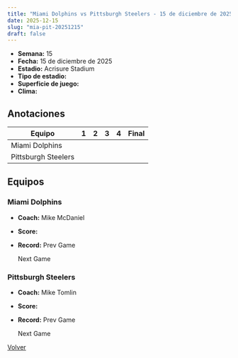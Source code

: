 ```yaml
---
title: "Miami Dolphins vs Pittsburgh Steelers - 15 de diciembre de 2025"
date: 2025-12-15
slug: "mia-pit-20251215"
draft: false
---
```


- **Semana:** 15
- **Fecha:** 15 de diciembre de 2025
- **Estadio:** Acrisure Stadium
- **Tipo de estadio:** 
- **Superficie de juego:** 
- **Clima:** 





## Anotaciones
| Equipo | 1 | 2 | 3 | 4 | Final |
|--------|---|---|---|---|-------|
| Miami Dolphins  |   |   |   |    |  |
| Pittsburgh Steelers  |   |   |   |    |  |


## Equipos


### Miami Dolphins
* **Coach:** Mike McDaniel
* **Score:** 
* **Record:** Prev Game
  
  
  Next Game

### Pittsburgh Steelers
* **Coach:** Mike Tomlin
* **Score:** 
* **Record:** Prev Game
  
  
  Next Game


[Volver](/historia/2025)

